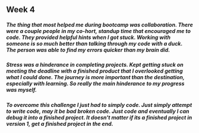 ## Week 4

#####  The thing that most helped me during bootcamp was collaboration. There were a couple people in my co-hort, standup time that encouraged me to code. They provided helpful hints when I got stuck. Working with someone is so much better than talking through my code with a duck. The person was able to find my errors quicker than my brain did. 

#####  Stress was a hinderance in completing projects. Kept getting stuck on meeting the deadline with a finished product that I overlooked getting what I could done. The journey is more important than the destination, especially with learning. So really the main hinderance to my progress was myself.

#####  To overcome this challenge I just had to simply code. Just simply attempt to write code, may it be bad broken code. Just code and eventually I can debug it into a finished project. It doesn't matter if its a finished project in version 1, get a finished project in the end. 